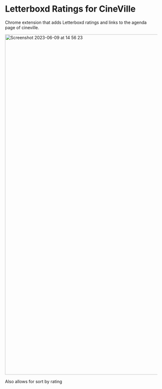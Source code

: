 # Letterboxd Ratings for CineVille

Chrome extension that adds Letterboxd ratings and links to the agenda page of cineville.

<img width="1121" alt="Screenshot 2023-06-09 at 14 56 23" src="https://github.com/morris-frank/letterboxd-ratings-for-cineville/assets/10817735/b7932aa8-9f61-409e-96d1-b1a581b0e4a5">

Also allows for sort by rating

